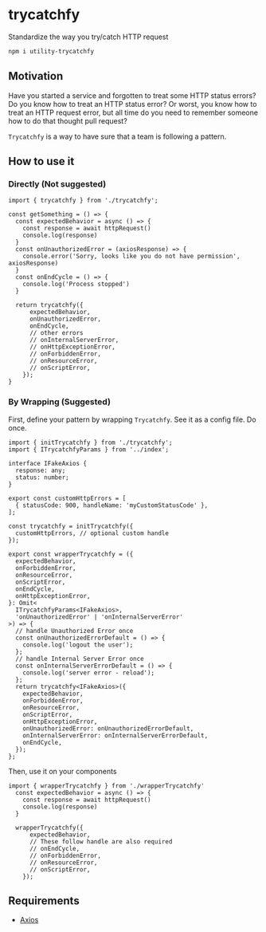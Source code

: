 # trycatchfy

Standardize the way you try/catch HTTP request

```bash
npm i utility-trycatchfy
```

## Motivation

Have you started a service and forgotten to treat some HTTP status errors? Do you know how to treat an HTTP status error? Or worst, you know how to treat an HTTP request error, but all time do you need to remember someone how to do that thought pull request?

`Trycatchfy` is a way to have sure that a team is following a pattern.

## How to use it

### Directly (Not suggested)

```TS
import { trycatchfy } from './trycatchfy';

const getSomething = () => {
  const expectedBehavior = async () => {
    const response = await httpRequest()
    console.log(response)
  }
  const onUnauthorizedError = (axiosResponse) => {
    console.error('Sorry, looks like you do not have permission', axiosResponse)
  }
  const onEndCycle = () => {
    console.log('Process stopped')
  }

  return trycatchfy({
      expectedBehavior,
      onUnauthorizedError,
      onEndCycle,
      // other errors
      // onInternalServerError,
      // onHttpExceptionError,
      // onForbiddenError,
      // onResourceError,
      // onScriptError,
    });
}
```

### By Wrapping (Suggested)

First, define your pattern by wrapping `Trycatchfy`. See it as a config file. Do once.

```TS
import { initTrycatchfy } from './trycatchfy';
import { ITrycatchfyParams } from '../index';

interface IFakeAxios {
  response: any;
  status: number;
}

export const customHttpErrors = [
  { statusCode: 900, handleName: 'myCustomStatusCode' },
];

const trycatchfy = initTrycatchfy({
  customHttpErrors, // optional custom handle
});

export const wrapperTrycatchfy = ({
  expectedBehavior,
  onForbiddenError,
  onResourceError,
  onScriptError,
  onEndCycle,
  onHttpExceptionError,
}: Omit<
  ITrycatchfyParams<IFakeAxios>,
  'onUnauthorizedError' | 'onInternalServerError'
>) => {
  // handle Unauthorized Error once
  const onUnauthorizedErrorDefault = () => {
    console.log('logout the user');
  };
  // handle Internal Server Error once
  const onInternalServerErrorDefault = () => {
    console.log('server error - reload');
  };
  return trycatchfy<IFakeAxios>({
    expectedBehavior,
    onForbiddenError,
    onResourceError,
    onScriptError,
    onHttpExceptionError,
    onUnauthorizedError: onUnauthorizedErrorDefault,
    onInternalServerError: onInternalServerErrorDefault,
    onEndCycle,
  });
};
```

Then, use it on your components

```TS
import { wrapperTrycatchfy } from './wrapperTrycatchfy'
  const expectedBehavior = async () => {
    const response = await httpRequest()
    console.log(response)
  }

  wrapperTrycatchfy({
      expectedBehavior,
      // These follow handle are also required
      // onEndCycle,
      // onForbiddenError,
      // onResourceError,
      // onScriptError,
    });
```

## Requirements

- [Axios](https://axios-http.com/)

